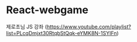 # React-webgame
제로초님 JS 강좌 (https://www.youtube.com/playlist?list=PLcqDmjxt30RtqbStQqk-eYMK8N-1SYIFn)

